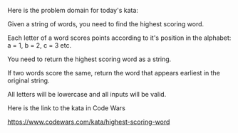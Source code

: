 Here is the problem domain for today's kata:

  Given a string of words, you need to find the highest scoring word.

  Each letter of a word scores points according to it's position in the alphabet: a = 1, b = 2, c = 3 etc.

  You need to return the highest scoring word as a string.

  If two words score the same, return the word that appears earliest in the original string.

  All letters will be lowercase and all inputs will be valid.

Here is the link to the kata in Code Wars

  https://www.codewars.com/kata/highest-scoring-word

